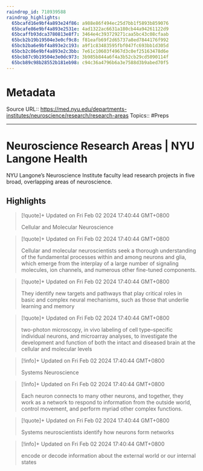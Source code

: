 ```yaml
---
raindrop_id: 718939588
raindrop_highlights:
  65bcafd16e9bf4a893e24f86: a988e86f494ec25d7bb1f5893b859076
  65bcafe86e9bf4a893e2531e: 4ad1322ac6631a180cb44a94261122d9
  65bcaffb93dca3780813e8f7: 3464e4c393729271caa5bc43c08cfaab
  65bcb2b19b19504e3e0cf9c8: f81eafb69f2d65737a8ed7844176f992
  65bcb2ba6e9bf4a893e2c193: a9f1c83483595fbf047fc693bb1d305d
  65bcb2c86e9bf4a893e2c3bb: 7e61c10603f4967d3c0ef25163478d6e
  65bcb87c9b19504e3e0dc973: 3b985b844a6f4a3b52cb29cd5090114f
  65bcb89c98b28552b181eb98: c94c36a4796b6a3e7588d3b9abed70f5
---
```


# Metadata
Source URL:: https://med.nyu.edu/departments-institutes/neuroscience/research/research-areas
Topics:: #Preps

---
# Neuroscience Research Areas | NYU Langone Health

NYU Langone’s Neuroscience Institute faculty lead research projects in five broad, overlapping areas of neuroscience.

## Highlights

> [!quote]+ Updated on Fri Feb 02 2024 17:40:44 GMT+0800
>
> Cellular and Molecular Neuroscience

> [!quote]+ Updated on Fri Feb 02 2024 17:40:44 GMT+0800
>
> Cellular and molecular neuroscientists seek a thorough understanding of the fundamental processes within and among neurons and glia, which emerge from the interplay of a large number of signaling molecules, ion channels, and numerous other fine-tuned components.

> [!quote]+ Updated on Fri Feb 02 2024 17:40:44 GMT+0800
>
> They identify new targets and pathways that play critical roles in basic and complex neural mechanisms, such as those that underlie learning and memory

> [!quote]+ Updated on Fri Feb 02 2024 17:40:44 GMT+0800
>
> two-photon microscopy, in vivo labeling of cell type–specific individual neurons, and microarray analyses, to investigate the development and function of both the intact and diseased brain at the cellular and molecular levels

> [!info]+ Updated on Fri Feb 02 2024 17:40:44 GMT+0800
>
> Systems Neuroscience

> [!info]+ Updated on Fri Feb 02 2024 17:40:44 GMT+0800
>
> Each neuron connects to many other neurons, and together, they work as a network to respond to information from the outside world, control movement, and perform myriad other complex functions.

> [!quote]+ Updated on Fri Feb 02 2024 17:40:44 GMT+0800
>
> Systems neuroscientists identify how neurons form networks

> [!info]+ Updated on Fri Feb 02 2024 17:40:44 GMT+0800
>
> encode or decode information about the external world or our internal states
